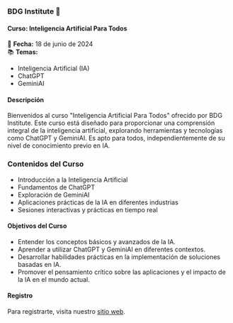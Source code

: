 ### BDG Institute 💛

#### Curso: Inteligencia Artificial Para Todos

📅 **Fecha:** 18 de junio de 2024  
📚 **Temas:**
- Inteligencia Artificial (IA)
- ChatGPT
- GeminiAI

#### Descripción

Bienvenidos al curso "Inteligencia Artificial Para Todos" ofrecido por BDG Institute. Este curso está diseñado para proporcionar una comprensión integral de la inteligencia artificial, explorando herramientas y tecnologías como ChatGPT y GeminiAI. Es apto para todos, independientemente de su nivel de conocimiento previo en IA.

### Contenidos del Curso

- Introducción a la Inteligencia Artificial
- Fundamentos de ChatGPT
- Exploración de GeminiAI
- Aplicaciones prácticas de la IA en diferentes industrias
- Sesiones interactivas y prácticas en tiempo real

#### Objetivos del Curso

- Entender los conceptos básicos y avanzados de la IA.
- Aprender a utilizar ChatGPT y GeminiAI en diferentes contextos.
- Desarrollar habilidades prácticas en la implementación de soluciones basadas en IA.
- Promover el pensamiento crítico sobre las aplicaciones y el impacto de la IA en el mundo actual.

#### Registro

Para registrarte, visita nuestro [sitio web](https://bdginstitute.edu.co/).
